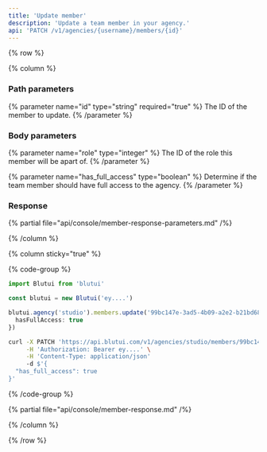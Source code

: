 ```yaml
---
title: 'Update member'
description: 'Update a team member in your agency.'
api: 'PATCH /v1/agencies/{username}/members/{id}'
---
```


{% row %}

{% column %}
### Path parameters

{% parameter name="id" type="string" required="true" %}
The ID of the member to update.
{% /parameter %}

### Body parameters

{% parameter name="role" type="integer" %}
The ID of the role this member will be apart of.
{% /parameter %}

{% parameter name="has_full_access" type="boolean" %}
Determine if the team member should have full access to the agency.
{% /parameter %}

### Response

{% partial file="api/console/member-response-parameters.md" /%}

{% /column %}

{% column sticky="true" %}

{% code-group %}

```ts {% process=false filename="Node.js" %}
import Blutui from 'blutui'

const blutui = new Blutui('ey....')

blutui.agency('studio').members.update('99bc147e-3ad5-4b09-a2e2-b21bd680ad05', {
  hasFullAccess: true
})
```

```bash {% process=false filename="cURL" %}
curl -X PATCH 'https://api.blutui.com/v1/agencies/studio/members/99bc147e-3ad5-4b09-a2e2-b21bd680ad05' \
     -H 'Authorization: Bearer ey....' \
     -H 'Content-Type: application/json'
     -d $'{
  "has_full_access": true
}'
```

{% /code-group %}

{% partial file="api/console/member-response.md" /%}

{% /column %}

{% /row %}
